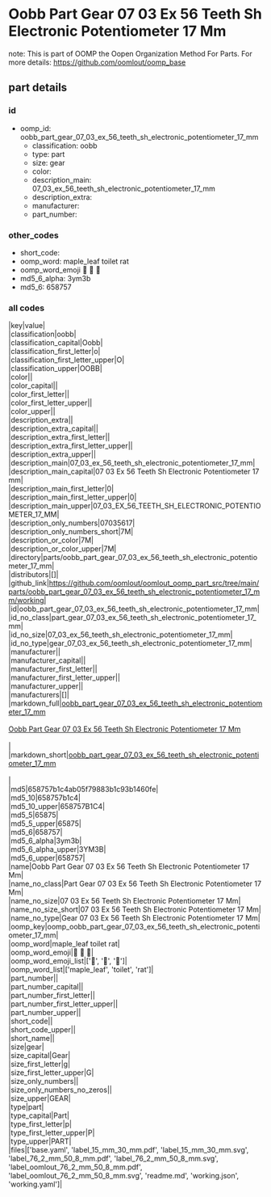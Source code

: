 # Oobb Part Gear 07 03 Ex 56 Teeth Sh Electronic Potentiometer 17 Mm  

note: This is part of OOMP the Oopen Organization Method For Parts. For more details: https://github.com/oomlout/oomp_base

##  part details





### id
* oomp_id: oobb_part_gear_07_03_ex_56_teeth_sh_electronic_potentiometer_17_mm
  * classification: oobb
  * type: part
  * size: gear
  * color: 
  * description_main: 07_03_ex_56_teeth_sh_electronic_potentiometer_17_mm
  * description_extra: 
  * manufacturer: 
  * part_number: 

### other_codes
* short_code: 
* oomp_word: maple_leaf toilet rat
* oomp_word_emoji :maple_leaf: :toilet: :rat:
* md5_6_alpha: 3ym3b
* md5_6: 658757

### all codes 
|key|value|  
|classification|oobb|  
|classification_capital|Oobb|  
|classification_first_letter|o|  
|classification_first_letter_upper|O|  
|classification_upper|OOBB|  
|color||  
|color_capital||  
|color_first_letter||  
|color_first_letter_upper||  
|color_upper||  
|description_extra||  
|description_extra_capital||  
|description_extra_first_letter||  
|description_extra_first_letter_upper||  
|description_extra_upper||  
|description_main|07_03_ex_56_teeth_sh_electronic_potentiometer_17_mm|  
|description_main_capital|07 03 Ex 56 Teeth Sh Electronic Potentiometer 17 mm|  
|description_main_first_letter|0|  
|description_main_first_letter_upper|0|  
|description_main_upper|07_03_EX_56_TEETH_SH_ELECTRONIC_POTENTIOMETER_17_MM|  
|description_only_numbers|07035617|  
|description_only_numbers_short|7M|  
|description_or_color|7M|  
|description_or_color_upper|7M|  
|directory|parts/oobb_part_gear_07_03_ex_56_teeth_sh_electronic_potentiometer_17_mm|  
|distributors|[]|  
|github_link|https://github.com/oomlout/oomlout_oomp_part_src/tree/main/parts/oobb_part_gear_07_03_ex_56_teeth_sh_electronic_potentiometer_17_mm/working|  
|id|oobb_part_gear_07_03_ex_56_teeth_sh_electronic_potentiometer_17_mm|  
|id_no_class|part_gear_07_03_ex_56_teeth_sh_electronic_potentiometer_17_mm|  
|id_no_size|07_03_ex_56_teeth_sh_electronic_potentiometer_17_mm|  
|id_no_type|gear_07_03_ex_56_teeth_sh_electronic_potentiometer_17_mm|  
|manufacturer||  
|manufacturer_capital||  
|manufacturer_first_letter||  
|manufacturer_first_letter_upper||  
|manufacturer_upper||  
|manufacturers|[]|  
|markdown_full|[oobb_part_gear_07_03_ex_56_teeth_sh_electronic_potentiometer_17_mm](https://github.com/oomlout/oomlout_oomp_part_src/tree/main/parts/oobb_part_gear_07_03_ex_56_teeth_sh_electronic_potentiometer_17_mm/working)<br>[](https://github.com/oomlout/oomlout_oomp_part_src/tree/main/parts/oobb_part_gear_07_03_ex_56_teeth_sh_electronic_potentiometer_17_mm/working)<br>[Oobb Part Gear 07 03 Ex 56 Teeth Sh Electronic Potentiometer 17 Mm](https://github.com/oomlout/oomlout_oomp_part_src/tree/main/parts/oobb_part_gear_07_03_ex_56_teeth_sh_electronic_potentiometer_17_mm/working)<br><br>|  
|markdown_short|[oobb_part_gear_07_03_ex_56_teeth_sh_electronic_potentiometer_17_mm](https://github.com/oomlout/oomlout_oomp_part_src/tree/main/parts/oobb_part_gear_07_03_ex_56_teeth_sh_electronic_potentiometer_17_mm/working)<br><br>|  
|md5|658757b1c4ab05f79883b1c93b1460fe|  
|md5_10|658757b1c4|  
|md5_10_upper|658757B1C4|  
|md5_5|65875|  
|md5_5_upper|65875|  
|md5_6|658757|  
|md5_6_alpha|3ym3b|  
|md5_6_alpha_upper|3YM3B|  
|md5_6_upper|658757|  
|name|Oobb Part Gear 07 03 Ex 56 Teeth Sh Electronic Potentiometer 17 Mm|  
|name_no_class|Part Gear 07 03 Ex 56 Teeth Sh Electronic Potentiometer 17 Mm|  
|name_no_size|07 03 Ex 56 Teeth Sh Electronic Potentiometer 17 Mm|  
|name_no_size_short|07 03 Ex 56 Teeth Sh Electronic Potentiometer 17 Mm|  
|name_no_type|Gear 07 03 Ex 56 Teeth Sh Electronic Potentiometer 17 Mm|  
|oomp_key|oomp_oobb_part_gear_07_03_ex_56_teeth_sh_electronic_potentiometer_17_mm|  
|oomp_word|maple_leaf toilet rat|  
|oomp_word_emoji|:maple_leaf: :toilet: :rat:|  
|oomp_word_emoji_list|[':maple_leaf:', ':toilet:', ':rat:']|  
|oomp_word_list|['maple_leaf', 'toilet', 'rat']|  
|part_number||  
|part_number_capital||  
|part_number_first_letter||  
|part_number_first_letter_upper||  
|part_number_upper||  
|short_code||  
|short_code_upper||  
|short_name||  
|size|gear|  
|size_capital|Gear|  
|size_first_letter|g|  
|size_first_letter_upper|G|  
|size_only_numbers||  
|size_only_numbers_no_zeros||  
|size_upper|GEAR|  
|type|part|  
|type_capital|Part|  
|type_first_letter|p|  
|type_first_letter_upper|P|  
|type_upper|PART|  
|files|['base.yaml', 'label_15_mm_30_mm.pdf', 'label_15_mm_30_mm.svg', 'label_76_2_mm_50_8_mm.pdf', 'label_76_2_mm_50_8_mm.svg', 'label_oomlout_76_2_mm_50_8_mm.pdf', 'label_oomlout_76_2_mm_50_8_mm.svg', 'readme.md', 'working.json', 'working.yaml']|  
